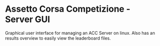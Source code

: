 # Assetto Corsa Competizione - Server GUI

Graphical user interface for managing an ACC Server on linux.
Also has an results overview to easily view the leaderboard files. 
